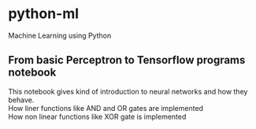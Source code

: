 # python-ml
Machine Learning using Python
## From basic Perceptron to Tensorflow programs notebook
  This notebook gives kind of introduction to neural networks and how they behave.<br>
  How liner functions like AND and OR gates are implemented<br>
  How non linear functions like XOR gate is implemented
